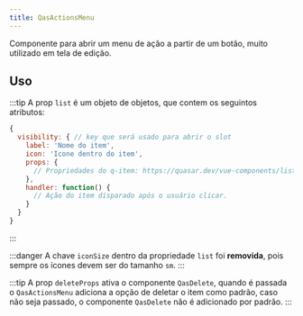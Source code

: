 ```yaml
---
title: QasActionsMenu
---
```


Componente para abrir um menu de ação a partir de um botão, muito utilizado em tela de edição.

<doc-api file="actions-menu/QasActionsMenu" name="QasActionsMenu" />


## Uso

:::tip
A prop `list` é um objeto de objetos, que contem os seguintos atributos:

```js
{
  visibility: { // key que será usado para abrir o slot
    label: 'Nome do item',
    icon: 'Icone dentro do item',
    props: {
      // Propriedades do q-item: https://quasar.dev/vue-components/list-and-list-items#api--qitem
    },
    handler: function() {
      // Ação do item disparado após o usuário clicar.
    }
  }
}
```
:::

:::danger
A chave `iconSize` dentro da propriedade `list` foi **removida**, pois sempre os ícones devem ser do tamanho `sm`.
:::

:::tip
A prop `deleteProps` ativa o componente `QasDelete`, quando é passada o `QasActionsMenu` adiciona a opção de deletar o item como padrão, caso não seja passado, o componente `QasDelete` não é adicionado por padrão.
:::

<doc-example file="QasActionsMenu/Basic" title="Básico" />
<doc-example file="QasActionsMenu/Delete" title="QasDelete como padrão" />
<doc-example file="QasActionsMenu/CustomSlot" title="Templates dinâmicos" />
